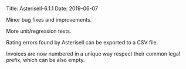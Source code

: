 Title: Asterisell-6.1.1
Date: 2019-06-07

Minor bug fixes and improvements.

More unit/regression tests.

Rating errors found by Asterisell can be exported to a CSV file.

Invoices are now numbered in a unique way respect their common legal prefix, which can be also empty.
